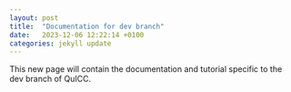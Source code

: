 ```yaml
---
layout: post
title:  "Documentation for dev branch"
date:   2023-12-06 12:22:14 +0100
categories: jekyll update
---
```

This new page will contain the documentation and tutorial specific to the dev branch of QuICC.
